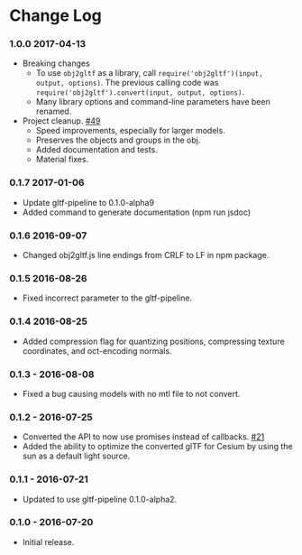 Change Log
==========

### 1.0.0 2017-04-13

* Breaking changes
    * To use `obj2gltf` as a library, call `require('obj2gltf')(input, output, options)`. The previous calling code was `require('obj2gltf').convert(input, output, options)`.
    * Many library options and command-line parameters have been renamed.
* Project cleanup. [#49](https://github.com/AnalyticalGraphicsInc/obj2gltf/pull/49)
    * Speed improvements, especially for larger models.
    * Preserves the objects and groups in the obj.
    * Added documentation and tests.
    * Material fixes.

### 0.1.7 2017-01-06

* Update gltf-pipeline to 0.1.0-alpha9
* Added command to generate documentation (npm run jsdoc)

### 0.1.6 2016-09-07

* Changed obj2gltf.js line endings from CRLF to LF in npm package.

### 0.1.5 2016-08-26

* Fixed incorrect parameter to the gltf-pipeline.

### 0.1.4 2016-08-25

* Added compression flag for quantizing positions, compressing texture coordinates, and oct-encoding normals.

### 0.1.3 - 2016-08-08

* Fixed a bug causing models with no mtl file to not convert.

### 0.1.2 - 2016-07-25

* Converted the API to now use promises instead of callbacks. [#21](https://github.com/AnalyticalGraphicsInc/OBJ2GLTF/pull/21)
* Added the ability to optimize the converted glTF for Cesium by using the sun as a default light source.

### 0.1.1 - 2016-07-21

* Updated to use gltf-pipeline 0.1.0-alpha2.

### 0.1.0 - 2016-07-20

* Initial release.
